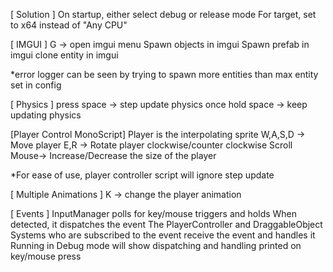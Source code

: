 
[ Solution ]
On startup, either select debug or release mode
For target, set to x64 instead of "Any CPU"

[ IMGUI ]
G -> open imgui menu
Spawn objects in imgui
Spawn prefab in imgui
clone entity in imgui

*error logger can be seen by trying to spawn more entities than max entity set in config

[ Physics ]
press space -> step update physics once
hold space -> keep updating physics

[Player Control MonoScript]
Player is the interpolating sprite
W,A,S,D -> Move player 
E,R -> Rotate player clockwise/counter clockwise
Scroll Mouse-> Increase/Decrease the size of the player

*For ease of use, player controller script will ignore step update

[ Multiple Animations ]
K -> change the player animation

[ Events ]
InputManager polls for key/mouse triggers and holds
When detected, it dispatches the event
The PlayerController and DraggableObject Systems who are subscribed to the event
receive the event and handles it
Running in Debug mode will show dispatching and handling printed on key/mouse press
